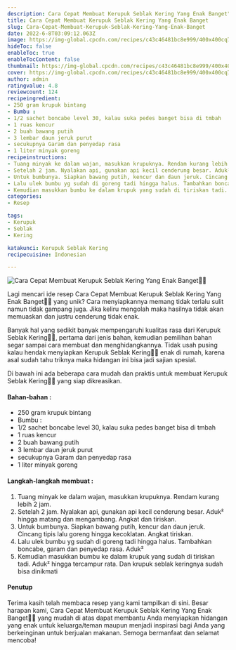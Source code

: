 ```yaml
---
description: Cara Cepat Membuat Kerupuk Seblak Kering Yang Enak Banget"
title: Cara Cepat Membuat Kerupuk Seblak Kering Yang Enak Banget
slug: Cara-Cepat-Membuat-Kerupuk-Seblak-Kering-Yang-Enak-Banget
date: 2022-6-8T03:09:12.063Z
image: https://img-global.cpcdn.com/recipes/c43c46481bc8e999/400x400cq70/photo.jpg
hideToc: false
enableToc: true
enableTocContent: false
thumbnail: https://img-global.cpcdn.com/recipes/c43c46481bc8e999/400x400cq70/photo.jpg
cover: https://img-global.cpcdn.com/recipes/c43c46481bc8e999/400x400cq70/photo.jpg
author: admin
ratingvalue: 4.8
reviewcount: 124
recipeingredient:
- 250 gram krupuk bintang
- Bumbu :
- 1/2 sachet boncabe level 30, kalau suka pedes banget bisa di tmbah
- 1 ruas kencur
- 2 buah bawang putih
- 3 lembar daun jeruk purut
- secukupnya Garam dan penyedap rasa
- 1 liter minyak goreng
recipeinstructions:
- Tuang minyak ke dalam wajan, masukkan krupuknya. Rendam kurang lebih 2 jam.
- Setelah 2 jam. Nyalakan api, gunakan api kecil cenderung besar. Aduk² hingga matang dan mengambang. Angkat dan tiriskan.
- Untuk bumbunya. Siapkan bawang putih, kencur dan daun jeruk. Cincang tipis lalu goreng hingga kecoklatan. Angkat tiriskan.
- Lalu ulek bumbu yg sudah di goreng tadi hingga halus. Tambahkan boncabe, garam dan penyedap rasa. Aduk²
- Kemudian masukkan bumbu ke dalam krupuk yang sudah di tiriskan tadi. Aduk² hingga tercampur rata. Dan krupuk seblak keringnya sudah bisa dinikmati
categories:
- Resep

tags:
- Kerupuk
- Seblak
- Kering

katakunci: Kerupuk Seblak Kering
recipecuisine: Indonesian

---
```


![Cara Cepat Membuat Kerupuk Seblak Kering Yang Enak Banget👩‍🍳](https://img-global.cpcdn.com/recipes/c43c46481bc8e999/400x400cq70/photo.jpg)

Lagi mencari ide resep Cara Cepat Membuat Kerupuk Seblak Kering Yang Enak Banget👩‍🍳 yang unik? Cara menyiapkannya memang tidak terlalu sulit namun tidak gampang juga. Jika keliru mengolah maka hasilnya tidak akan memuaskan dan justru cenderung tidak enak.

Banyak hal yang sedikit banyak mempengaruhi kualitas rasa dari Kerupuk Seblak Kering👩‍🍳, pertama dari jenis bahan, kemudian pemilihan bahan segar sampai cara membuat dan menghidangkannya. Tidak usah pusing kalau hendak menyiapkan Kerupuk Seblak Kering👩‍🍳 enak di rumah, karena asal sudah tahu triknya maka hidangan ini bisa jadi sajian spesial.

Di bawah ini ada beberapa cara mudah dan praktis untuk membuat Kerupuk Seblak Kering👩‍🍳 yang siap dikreasikan.

<!--inarticleads1-->

#### Bahan-bahan :

- 250 gram krupuk bintang
- Bumbu :
- 1/2 sachet boncabe level 30, kalau suka pedes banget bisa di tmbah
- 1 ruas kencur
- 2 buah bawang putih
- 3 lembar daun jeruk purut
- secukupnya Garam dan penyedap rasa
- 1 liter minyak goreng

<!--inarticleads2-->

#### Langkah-langkah membuat :

1. Tuang minyak ke dalam wajan, masukkan krupuknya. Rendam kurang lebih 2 jam.
1. Setelah 2 jam. Nyalakan api, gunakan api kecil cenderung besar. Aduk² hingga matang dan mengambang. Angkat dan tiriskan.
1. Untuk bumbunya. Siapkan bawang putih, kencur dan daun jeruk. Cincang tipis lalu goreng hingga kecoklatan. Angkat tiriskan.
1. Lalu ulek bumbu yg sudah di goreng tadi hingga halus. Tambahkan boncabe, garam dan penyedap rasa. Aduk²
1. Kemudian masukkan bumbu ke dalam krupuk yang sudah di tiriskan tadi. Aduk² hingga tercampur rata. Dan krupuk seblak keringnya sudah bisa dinikmati

#### Penutup

Terima kasih telah membaca resep yang kami tampilkan di sini. Besar harapan kami, Cara Cepat Membuat Kerupuk Seblak Kering Yang Enak Banget👩‍🍳 yang mudah di atas dapat membantu Anda menyiapkan hidangan yang enak untuk keluarga/teman maupun menjadi inspirasi bagi Anda yang berkeinginan untuk berjualan makanan. Semoga bermanfaat dan selamat mencoba!